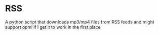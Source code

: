 # RSS
A python script that downloads mp3/mp4 files from RSS feeds and might support opml if I get it to work in the first place
